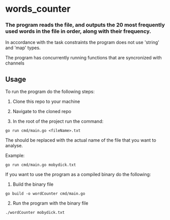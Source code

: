 # words_counter

### The program reads the file, and outputs the 20 most frequently used words in the file in order, along with their frequency.

In accordance with the task constraints the program does not use 'string' and 'map' types.

The program has concurrently running functions that are syncronized with channels

## Usage

To run the program do the following steps:

1. Clone this repo to your machine

2. Navigate to the cloned repo

3. In the root of the project run the command:

```
go run cmd/main.go <fileName>.txt
```

The <fileName> should be replaced with the actual name of the file that you want to analyse.

Example: 

```
go run cmd/main.go mobydick.txt
```

If you want to use the program as a compiled binary do the following:

1. Build the binary file

```
go build -o wordCounter cmd/main.go
```

2. Run the program with the binary file

```
./wordCounter mobydick.txt
```
